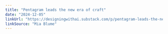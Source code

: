 ```yaml
---
title: "Pentagram leads the new era of craft"
date: "2024-12-05"
linkUrl: "https://designingwithai.substack.com/p/pentagram-leads-the-new-era-of-craft?ref=rogerwong.me"
linkSource: "Mia Blume"
---
```

